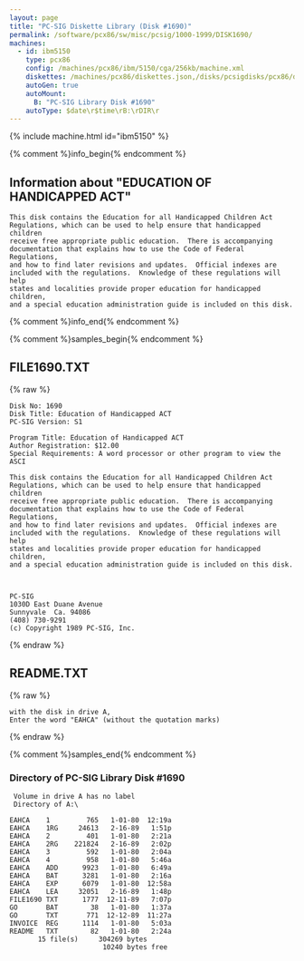 ```yaml
---
layout: page
title: "PC-SIG Diskette Library (Disk #1690)"
permalink: /software/pcx86/sw/misc/pcsig/1000-1999/DISK1690/
machines:
  - id: ibm5150
    type: pcx86
    config: /machines/pcx86/ibm/5150/cga/256kb/machine.xml
    diskettes: /machines/pcx86/diskettes.json,/disks/pcsigdisks/pcx86/diskettes.json
    autoGen: true
    autoMount:
      B: "PC-SIG Library Disk #1690"
    autoType: $date\r$time\rB:\rDIR\r
---
```


{% include machine.html id="ibm5150" %}

{% comment %}info_begin{% endcomment %}

## Information about "EDUCATION OF HANDICAPPED ACT"

    This disk contains the Education for all Handicapped Children Act
    Regulations, which can be used to help ensure that handicapped children
    receive free appropriate public education.  There is accompanying
    documentation that explains how to use the Code of Federal Regulations,
    and how to find later revisions and updates.  Official indexes are
    included with the regulations.  Knowledge of these regulations will help
    states and localities provide proper education for handicapped children,
    and a special education administration guide is included on this disk.
{% comment %}info_end{% endcomment %}

{% comment %}samples_begin{% endcomment %}

## FILE1690.TXT

{% raw %}
```
Disk No: 1690                                                           
Disk Title: Education of Handicapped ACT                                
PC-SIG Version: S1                                                      
                                                                        
Program Title: Education of Handicapped ACT                             
Author Registration: $12.00                                             
Special Requirements: A word processor or other program to view the ASCI
                                                                        
This disk contains the Education for all Handicapped Children Act       
Regulations, which can be used to help ensure that handicapped children 
receive free appropriate public education.  There is accompanying       
documentation that explains how to use the Code of Federal Regulations, 
and how to find later revisions and updates.  Official indexes are      
included with the regulations.  Knowledge of these regulations will help
states and localities provide proper education for handicapped children,
and a special education administration guide is included on this disk.  
                                                                        
                                                                        
                                                                        
PC-SIG                                                                  
1030D East Duane Avenue                                                 
Sunnyvale  Ca. 94086                                                    
(408) 730-9291                                                          
(c) Copyright 1989 PC-SIG, Inc.                                         
```
{% endraw %}

## README.TXT

{% raw %}
```
with the disk in drive A,
Enter the word "EAHCA" (without the quotation marks)
```
{% endraw %}

{% comment %}samples_end{% endcomment %}

### Directory of PC-SIG Library Disk #1690

     Volume in drive A has no label
     Directory of A:\

    EAHCA    1         765   1-01-80  12:19a
    EAHCA    1RG     24613   2-16-89   1:51p
    EAHCA    2         401   1-01-80   2:21a
    EAHCA    2RG    221824   2-16-89   2:02p
    EAHCA    3         592   1-01-80   2:04a
    EAHCA    4         958   1-01-80   5:46a
    EAHCA    ADD      9923   1-01-80   6:49a
    EAHCA    BAT      3281   1-01-80   2:16a
    EAHCA    EXP      6079   1-01-80  12:58a
    EAHCA    LEA     32051   2-16-89   1:48p
    FILE1690 TXT      1777  12-11-89   7:07p
    GO       BAT        38   1-01-80   1:37a
    GO       TXT       771  12-12-89  11:27a
    INVOICE  REG      1114   1-01-80   5:03a
    README   TXT        82   1-01-80   2:24a
           15 file(s)     304269 bytes
                           10240 bytes free
